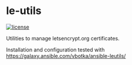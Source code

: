 le-utils
========
[![license](https://img.shields.io/badge/license-BSD-red.svg)](https://www.freebsd.org/doc/en/articles/bsdl-gpl/article.html)

Utilities to manage letsencrypt.org certificates.

Installation and configuration tested with https://galaxy.ansible.com/vbotka/ansible-leutils/

